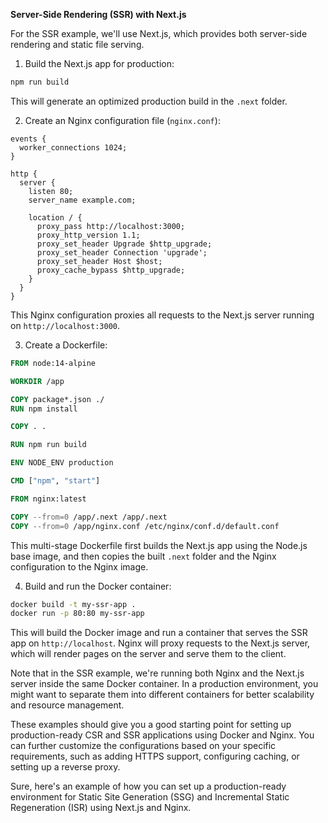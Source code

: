 
**Server-Side Rendering (SSR) with Next.js**

For the SSR example, we'll use Next.js, which provides both server-side rendering and static file serving.

1. Build the Next.js app for production:

```bash
npm run build
```

This will generate an optimized production build in the `.next` folder.

2. Create an Nginx configuration file (`nginx.conf`):

```nginx
events {
  worker_connections 1024;
}

http {
  server {
    listen 80;
    server_name example.com;

    location / {
      proxy_pass http://localhost:3000;
      proxy_http_version 1.1;
      proxy_set_header Upgrade $http_upgrade;
      proxy_set_header Connection 'upgrade';
      proxy_set_header Host $host;
      proxy_cache_bypass $http_upgrade;
    }
  }
}
```

This Nginx configuration proxies all requests to the Next.js server running on `http://localhost:3000`.

3. Create a Dockerfile:

```dockerfile
FROM node:14-alpine

WORKDIR /app

COPY package*.json ./
RUN npm install

COPY . .

RUN npm run build

ENV NODE_ENV production

CMD ["npm", "start"]

FROM nginx:latest

COPY --from=0 /app/.next /app/.next
COPY --from=0 /app/nginx.conf /etc/nginx/conf.d/default.conf
```

This multi-stage Dockerfile first builds the Next.js app using the Node.js base image, and then copies the built `.next` folder and the Nginx configuration to the Nginx image.

4. Build and run the Docker container:

```bash
docker build -t my-ssr-app .
docker run -p 80:80 my-ssr-app
```

This will build the Docker image and run a container that serves the SSR app on `http://localhost`. Nginx will proxy requests to the Next.js server, which will render pages on the server and serve them to the client.

Note that in the SSR example, we're running both Nginx and the Next.js server inside the same Docker container. In a production environment, you might want to separate them into different containers for better scalability and resource management.

These examples should give you a good starting point for setting up production-ready CSR and SSR applications using Docker and Nginx. You can further customize the configurations based on your specific requirements, such as adding HTTPS support, configuring caching, or setting up a reverse proxy.

Sure, here's an example of how you can set up a production-ready environment for Static Site Generation (SSG) and Incremental Static Regeneration (ISR) using Next.js and Nginx.

